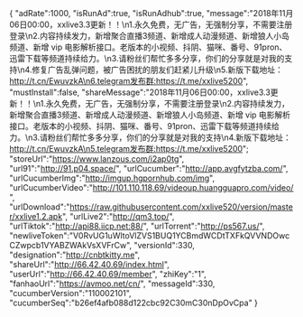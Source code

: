 {
"adRate":1000,
"isRunAd":true,
"isRunAdhub":true,
"message":"2018年11月06日00:00，xxlive3.3更新！！\n1.永久免费，无广告，无强制分享，不需要注册登录\n2.内容持续发力，新增聚合直播3频道、新增成人动漫频道、新增狼人小岛频道、新增 vip 电影解析接口。老版本的小视频、抖阴、猫咪、番号、91pron、迅雷下载等频道持续给力。\n3.请粉丝们帮忙多多分享，你们的分享就是对我的支持\n4.修复广告乱弹问题，被广告困扰的朋友们赶紧儿升级\n5.新版下载地址：http://t.cn/EwuvzkA\n6.telegram发布群:https://t.me/xxlive5200",
"mustInstall":false,
"shareMessage":"2018年11月06日00:00，xxlive3.3更新！！\n1.永久免费，无广告，无强制分享，不需要注册登录\n2.内容持续发力，新增聚合直播3频道、新增成人动漫频道、新增狼人小岛频道、新增 vip 电影解析接口。老版本的小视频、抖阴、猫咪、番号、91pron、迅雷下载等频道持续给力。\n3.请粉丝们帮忙多多分享，你们的分享就是对我的支持\n4.新版下载地址：http://t.cn/EwuvzkA\n5.telegram发布群:https://t.me/xxlive5200";
"storeUrl":"https://www.lanzous.com/i2ap0tg",
"url91":"http://91.p04.space/",
"urlCucumber":"http://app.avgfytzba.com/",
"urlCucumberImg":"http://imgup.hgpornhub.com/img",
"urlCucumberVideo":"http://101.110.118.69/videoup.huangguapro.com/video/",
"urlDownload":"https://raw.githubusercontent.com/xxlive520/version/master/xxlive1.2.apk",
"urlLive2":"http://qm3.top/",
"urlTiktok":"http://api88.iicp.net:88/",
"urlTorrent":"http://ps567.us/",
"newliveToken":"V0RvUG1uWltoVlZVS1BUQ1YCBmdWCDtTXFkQVVNDOwcCZwpcb1VYABZWAkVsXVFrCw",
"versionId":330,
"designation":"http://cnbtkitty.me",
"shareUrl":"http://66.42.40.69/index.html",
"userUrl":"http://66.42.40.69/member",
"zhiKey":"1",
"fanhaoUrl":"https://avmoo.net/cn/",
"messageId":330,
"cucumberVersion":"110002101",
"cucumberSeq":"b26ef4afb088d122cbc92C30mC30nDpOvCpa"
}
